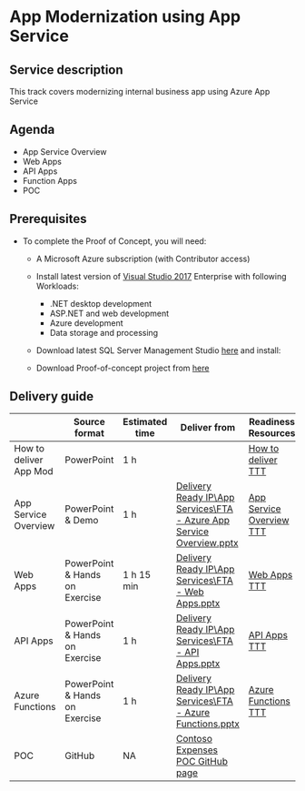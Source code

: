 # App Modernization using App Service

## Service description
This track covers modernizing internal business app using Azure App Service

## Agenda
* App Service Overview
* Web Apps
* API Apps
* Function Apps
* POC

## Prerequisites
* To complete the Proof of Concept, you will need:
    * A Microsoft Azure subscription (with Contributor access)

    * Install latest version of [Visual Studio 2017](https://www.visualstudio.com/downloads/) Enterprise with following Workloads:
      * .NET desktop development 
      * ASP.NET and web development 
      * Azure development  
      * Data storage and processing 
    
    * Download latest SQL Server Management Studio [here](https://docs.microsoft.com/en-us/sql/ssms/download-sql-server-management-studio-ssms) and install:
    
    * Download Proof-of-concept project from [here](https://fasttrackforazure.blob.core.windows.net/sourcecode/Contoso.Expenses.zip)


## Delivery guide
|  | Source format | Estimated time | Deliver from | Readiness Resources |
| ------------- | ------------- | ------------- | ------------- | ------------- |
| How to deliver App Mod | PowerPoint | 1 h  | [](https://microsoft.sharepoint.com/:f:/t/fasttrackforazure/CE/EkuGk2YDLq5CnO0CxxO5ULEBXXsl00DAU6s6ASwtlMxdvQ?e=7a4a21053046459ea4130a5daafa18bb) | [How to deliver TTT](https://msit.microsoftstream.com/video/70f7c708-db1d-40f0-b8db-48e98de344da) | 
| App Service Overview | PowerPoint & Demo | 1 h  | [Delivery Ready IP\App Services\FTA - Azure App Service Overview.pptx](https://microsoft.sharepoint.com/:f:/t/fasttrackforazure/CE/EkuGk2YDLq5CnO0CxxO5ULEBXXsl00DAU6s6ASwtlMxdvQ?e=7a4a21053046459ea4130a5daafa18bb) | [App Service Overview TTT](https://msit.microsoftstream.com/video/4254a5a4-9f54-4404-87dc-25aab3d1c191) | 
| Web Apps | PowerPoint & Hands on Exercise | 1 h 15 min | [Delivery Ready IP\App Services\FTA - Web Apps.pptx](https://microsoft.sharepoint.com/:f:/t/fasttrackforazure/CE/EkuGk2YDLq5CnO0CxxO5ULEBXXsl00DAU6s6ASwtlMxdvQ?e=7a4a21053046459ea4130a5daafa18bb) | [Web Apps TTT](https://msit.microsoftstream.com/video/33d852d8-3218-4981-8c12-1393059d1f1b)| 
| API Apps | PowerPoint & Hands on Exercise | 1 h  | [Delivery Ready IP\App Services\FTA - API Apps.pptx](https://microsoft.sharepoint.com/:f:/t/fasttrackforazure/CE/EkuGk2YDLq5CnO0CxxO5ULEBXXsl00DAU6s6ASwtlMxdvQ?e=7a4a21053046459ea4130a5daafa18bb) |[API Apps TTT](https://msit.microsoftstream.com/video/f98db4b1-099a-4700-ae64-edebe3f9bf4c)  | 
| Azure Functions | PowerPoint & Hands on Exercise | 1 h  | [Delivery Ready IP\App Services\FTA - Azure Functions.pptx](https://microsoft.sharepoint.com/:f:/t/fasttrackforazure/CE/EkuGk2YDLq5CnO0CxxO5ULEBXXsl00DAU6s6ASwtlMxdvQ?e=7a4a21053046459ea4130a5daafa18bb) | [Azure Functions TTT](https://msit.microsoftstream.com/video/b7be3795-dbdc-4787-9a90-7da9769d473f)  | 
| POC | GitHub | NA  | [Contoso Expenses POC GitHub page](https://github.com/Azure/fta-internalbusinessapps/blob/master/appmodernization/app-service/articles/app-service.md) | | 
